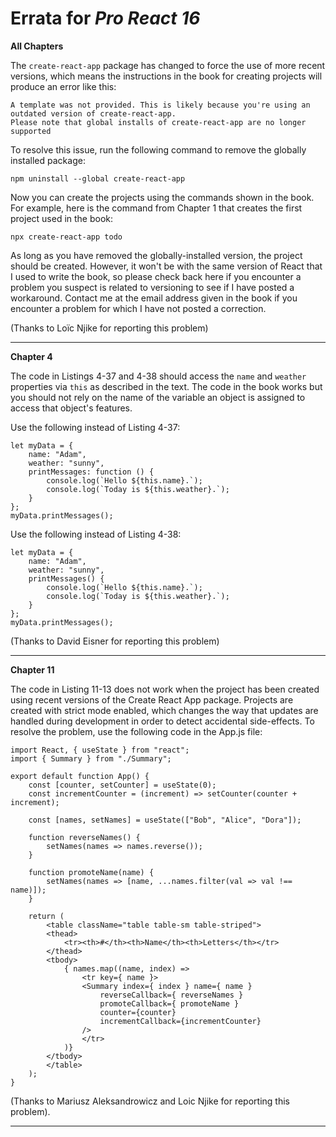 # Errata for *Pro React 16*

**All Chapters**

The `create-react-app` package has changed to force the use of more recent versions, which means the instructions in the book for creating projects will produce an error like this:

    A template was not provided. This is likely because you're using an outdated version of create-react-app.
    Please note that global installs of create-react-app are no longer supported

To resolve this issue, run the following command to remove the globally installed package:

    npm uninstall --global create-react-app

Now you can create the projects using the commands shown in the book. For example, here is the command from Chapter 1 that creates the first project used in the book:

    npx create-react-app todo

As long as you have removed the globally-installed version, the project should be created. However, it won't be with the same version of React that I used to write the book, so please check back here if you encounter a problem you suspect is related to versioning to see if I have posted a workaround. Contact me at the email address given in the book if you encounter a problem for which I have not posted a correction.

(Thanks to Loïc Njike for reporting this problem)

-----

**Chapter 4**

The code in Listings 4-37 and 4-38 should access the `name` and `weather` properties via `this` as described in the text. The code in the book works but you should not rely on the name of the variable an object is assigned to access that object's features. 

Use the following instead of Listing 4-37:

    let myData = {
        name: "Adam",
        weather: "sunny",
        printMessages: function () {
            console.log(`Hello ${this.name}.`);
            console.log(`Today is ${this.weather}.`);
        }
    };
    myData.printMessages();

Use the following instead of Listing 4-38:

    let myData = {
        name: "Adam",
        weather: "sunny",
        printMessages() {
            console.log(`Hello ${this.name}.`);
            console.log(`Today is ${this.weather}.`);
        }
    };
    myData.printMessages();


(Thanks to David Eisner for reporting this problem)

---

**Chapter 11**

The code in Listing 11-13 does not work when the project has been created using recent versions of the Create React App package. Projects are created with strict mode enabled, which changes the way that updates are handled during development in order to detect accidental side-effects. To resolve the problem, use the following code in the App.js file:

    import React, { useState } from "react";
    import { Summary } from "./Summary";

    export default function App() {
        const [counter, setCounter] = useState(0);
        const incrementCounter = (increment) => setCounter(counter + increment);

        const [names, setNames] = useState(["Bob", "Alice", "Dora"]);

        function reverseNames() {
            setNames(names => names.reverse());
        }
        
        function promoteName(name) {
            setNames(names => [name, ...names.filter(val => val !== name)]);
        }

        return (
            <table className="table table-sm table-striped">
            <thead>
                <tr><th>#</th><th>Name</th><th>Letters</th></tr>
            </thead>
            <tbody>
                { names.map((name, index) => 
                    <tr key={ name }>
                    <Summary index={ index } name={ name } 
                        reverseCallback={ reverseNames } 
                        promoteCallback={ promoteName } 
                        counter={counter}
                        incrementCallback={incrementCounter}
                    />
                    </tr>
                )}
            </tbody>
            </table>
        );
    }

(Thanks to Mariusz Aleksandrowicz and Loic Njike for reporting this problem).

---
